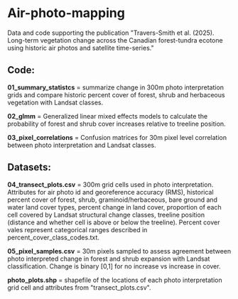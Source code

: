 # Air-photo-mapping
Data and code supporting the publication "Travers-Smith et al. (2025). Long-term vegetation change across the Canadian forest-tundra ecotone using historic air photos and satellite time-series."

## **Code:**

**01_summary_statistcs** = summarize change in 300m photo interpretation grids and compare historic percent cover of forest, shrub and herbaceous vegetation with Landsat classes. 

**02_glmm** = Generalized linear mixed effects models to calculate the probability of forest and shrub cover increases relative to treeline position. 

**03_pixel_correlations** = Confusion matrices for 30m pixel level correlation between photo interpretation and Landsat classes.  

## **Datasets:**

**04_transect_plots.csv** = 300m grid cells used in photo interpretation. Attributes for air photo id and georeference accuracy (RMS), historical percent cover of forest, shrub, graminoid/herbaceous, bare ground and water land cover types, percent change in land cover, proportion of each cell covered by Landsat structural change classes, treeline position (distance and whether cell is above or below the treeline). Percent cover vales represent categorical ranges described in percent_cover_class_codes.txt. 

**05_pixel_samples.csv** = 30m pixels sampled to assess agreement between photo interpreted change in forest and shrub expansion with Landsat classification. Change is binary [0,1] for no increase vs increase in cover. 

**photo_plots.shp** = shapefile of the locations of each photo interpretation grid cell and attributes from "transect_plots.csv".   
